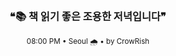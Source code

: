 <div align="center">

<br>

<h3>❝📚 책 읽기 좋은 조용한 저녁입니다❞</h3>

<sub>08:00 PM • Seoul 🌧️ • by CrowRish</sub>

<br>

</div>